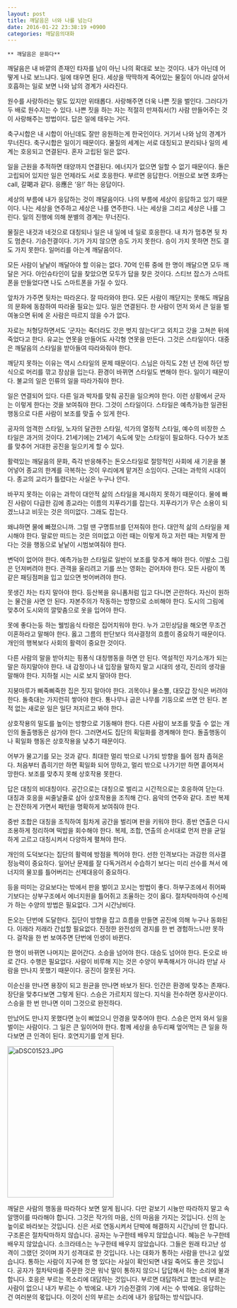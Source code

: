 ```yaml
---
layout: post
title: 깨달음은 너와 나를 넘는다
date: 2016-01-22 23:38:19 +0900
categories: 깨달음의대화
---
```

 


    ** 깨달음은 문화다** 

  


깨달음은 내 바깥의 존재인 타자를 남이 아닌 나의 확대로 보는 것이다. 내가 아닌데 어떻게 나로 보느냐다. 일에 태우면 된다. 세상을 딱딱하게 죽어있는 물질이 아니라 살아서 호흡하는 일로 보면 나와 남의 경계가 사라진다. 

  


원수를 사랑하라는 말도 있지만 위태롭다. 사랑해주면 더욱 나쁜 짓을 벌인다. 그러다가 두 배로 원수지는 수 있다. 나쁜 짓을 하는 자는 적절히 만져줘서(?) 사람 만들어주는 것이 사랑해주는 방법이다. 답은 일에 태우는 거다. 

  


축구시합은 내 시합이 아닌데도 잘만 응원하는게 한국인이다. 거기서 나와 남의 경계가 무너진다. 축구시합은 일이기 때문이다. 물질의 세계는 서로 대칭되고 분리되나 일의 세계는 호응되고 연결된다. 혼자 고립된 일은 없다. 

  


일을 근원을 추적하면 태양까지 연결된다. 에너지가 없으면 일할 수 없기 때문이다. 돌은 고립되어 있지만 일은 언제라도 서로 호응한다. 부르면 응답한다. 어원으로 보면 호呼는 call, 갈喝과 같다. 응應은 ‘응!’ 하는 응답이다.

  


세상의 부름에 내가 응답하는 것이 깨달음이다. 나의 부름에 세상이 응답하고 있기 때문이다. 나는 세상을 연주하고 세상은 나를 연주한다. 나는 세상을 그리고 세상은 나를 그린다. 일의 진행에 의해 분별의 경계는 무너진다. 

  


물질은 내것과 네것으로 대칭되나 일은 내 일에 네 일로 호응한다. 내 차가 멈추면 뒷 차도 멈춘다. 기승전결이다. 기가 가지 않으면 승도 가지 못한다. 승이 가지 못하면 전도 결도 가지 못한다. 일머리를 아는게 깨달음이다.

  


모든 사람이 낱낱이 깨달아야 할 이유는 없다. 70억 인류 중에 한 명이 깨달으면 모두 깨달은 거다. 아인슈타인이 답을 찾았으면 모두가 답을 찾은 것이다. 스티브 잡스가 스마트폰을 만들었다면 나도 스마트폰을 가질 수 있다. 

  


앞차가 가주면 뒷차는 따라온다. 잘 따라와야 한다. 모든 사람이 깨닫지는 못해도 깨달음의 문화에 동참하여 따라올 필요는 있다. 일은 연결된다. 한 사람이 먼저 와서 큰 일을 벌여놓으면 뒤에 온 사람은 따르지 않을 수가 없다. 

  


자로는 처형당하면서도 ‘군자는 죽더라도 갓은 벗지 않는다!’고 외치고 갓을 고쳐쓴 뒤에 죽었다고 한다. 유교는 연못을 만들어도 사각형 연못을 만든다. 그것은 스타일이다. 대중은 깨달음의 스타일을 받아들여 따라와줘야 한다. 

  


깨닫지 못하는 이유는 역시 스타일의 문제 때문이다. 스님은 아직도 2천 년 전에 하던 방식으로 머리를 깎고 장삼을 입는다. 환경이 바뀌면 스타일도 변해야 한다. 일이기 때문이다. 불교의 일은 인류의 일을 따라가줘야 한다. 

  


일은 연결되어 있다. 다른 일과 박자를 맞춰 공진을 일으켜야 한다. 이런 상황에서 군자는 이렇게 한다는 것을 보여줘야 한다. 그것이 스타일이다. 스타일은 예측가능한 일관된 행동으로 다른 사람이 보조를 맞출 수 있게 한다.

  


공자의 엄격한 스타일, 노자의 달관한 스타일, 석가의 열정적 스타일, 예수의 비장한 스타일은 과거의 것이다. 21세기에는 21세기 속도에 맞는 스타일이 필요하다. 다수가 보조를 맞추어 거대한 공진을 일으키게 할 수 있다.

  


활력있는 깨달음의 문화, 즉각 반응해주는 돈오스타일로 절망적인 사회에 새 기운을 불어넣어 종교의 한계를 극복하는 것이 우리에게 맡겨진 소임이다. 근대는 과학의 시대이다. 종교의 교리가 틀렸다는 사실은 누구나 안다. 

  


바꾸지 못하는 이유는 과학이 대안적 삶의 스타일을 제시하지 못하기 때문이다. 물에 빠진 사람이 다급한 김에 종교라는 이름의 지푸라기를 잡는다. 지푸라기가 무슨 소용이 되겠느냐고 비웃는 것은 의미없다. 그래도 잡는다. 

  


왜냐하면 물에 빠졌으니까. 그럴 땐 구명튜브를 던져줘야 한다. 대안적 삶의 스타일을 제시해야 한다. 말로만 떠드는 것은 의미없고 이런 때는 이렇게 하고 저런 때는 저렇게 한다는 것을 행동으로 낱낱이 시범보여줘야 한다. 

  


변덕이 없어야 한다. 예측가능한 스타일로 일반이 보조를 맞추게 해야 한다. 이발소 그림은 던져버려야 한다. 관객을 울리려고 기를 쓰는 영화는 걷어차야 한다. 모든 사람이 똑같은 패딩점퍼을 입고 있으면 벗어버려야 한다. 

  


못생긴 차는 타지 말아야 한다. 등산복을 유니폼처럼 입고 다니면 곤란하다. 자신이 원하는 물건을 사면 안 된다. 자본주의가 작동하는 방향으로 소비해야 한다. 도시의 그림에 맞추어 도시와의 깔맞춤으로 옷을 입어야 한다. 

  


못에 좋다는둥 하는 웰빙음식 타령은 집어치워야 한다. 누가 고민상담을 해오면 무조건 이혼하라고 말해야 한다. 옳고 그름의 판단보다 의사결정의 흐름이 중요하기 때문이다. 개인의 행복보다 사회의 활력이 중요한 것이다.

  


다른 사람의 말을 받아치는 핑퐁식 대칭행동을 하면 안 된다. 역설적인 자기소개가 되는 말은 하지말아야 한다. 내 감정이나 내 입장을 말하지 말고 시대의 생각, 진리의 생각을 말해야 한다. 지하철 시는 시로 보지 말아야 한다. 

  


지붕마루가 삐죽삐죽한 집은 짓지 말아야 한다. 괴목이나 물소뿔, 대모갑 장식은 버려야 한다. 돌축대는 가지런히 쌓아야 한다. 통나무나 굽은 나무를 기둥으로 쓰면 안 된다. 본적 없는 새로운 일은 일단 저지르고 봐야 한다. 

  


상호작용의 밀도를 높이는 방향으로 기동해야 한다. 다른 사람이 보조를 맞출 수 없는 개인의 돌출행동은 삼가야 한다. 그러면서도 집단의 획일화를 경계해야 한다. 돌출행동이나 획일화 행동은 상호작용을 낮추기 때문이다. 

  


어부가 물고기를 모는 것과 같다. 최대한 멀리 밖으로 나가되 방향을 틀어 점차 좁혀온다. 처음부터 좁히기만 하면 획일화 되어 망하고, 멀리 밖으로 나가기만 하면 흩어져서 망한다. 보조를 맞추지 못해 상호작용 못한다. 

  


답은 대칭의 비대칭이다. 공간으로는 대칭으로 벌리고 시간적으로는 호응하여 닫는다. 대칭과 호응을 씨줄날줄로 삼아 상호작용을 조직해 간다. 음악의 연주와 같다. 초반 복제는 잔잔하게 가면서 패턴을 명확하게 보여줘야 한다. 

  


중반 조합은 대칭을 조직하여 힘차게 공간을 벌리며 판을 키워야 한다. 종반 연출은 다시 조용하게 정리하며 떡밥을 회수해야 한다. 복제, 조합, 연출의 순서대로 먼저 판을 균일하게 고르고 대칭시켜서 다양하게 펼쳐야 한다.

  


개인의 도덕보다는 집단의 활력에 방점을 찍어야 한다. 선한 인격보다는 과감한 의사결정능력이 중요하다. 일어난 문제를 잘 다독거려서 수습하기 보다는 미리 선수를 쳐서 에너지의 물꼬를 틀어버리는 선제대응이 중요하다. 

  


등을 떠미는 강요보다는 밖에서 판을 벌이고 꼬시는 방법이 좋다. 하부구조에서 쥐어짜기보다는 상부구조에서 에너지원을 틀어쥐고 조율하는 것이 옳다. 절차탁마하여 수신제가 하는 수양의 방법은 필요없다. 그거 시간낭비다.

  


돈오는 단번에 도달한다. 집단이 방향을 잡고 흐름을 만들면 공진에 의해 누구나 동화된다. 이래라 저래라 간섭할 필요없다. 진정한 완전성의 경지를 한 번 경험하느니만 못하다. 걸작을 한 번 보여주면 단번에 인생이 바뀐다. 

  


한 명이 바뀌면 나머지는 묻어간다. 소승을 넘어야 한다. 대승도 넘어야 한다. 돈오로 바로 간다. 수행은 필요없다. 사람이 비루해 지는 것은 수양이 부족해서가 아니라 만날 사람을 만나지 못했기 때문이다. 공진이 잘못된 거다.

  


이순신을 만나면 용장이 되고 원균을 만나면 바보가 된다. 인간은 환경에 맞추는 존재다. 장단을 맞추다보면 그렇게 된다. 스승은 가르치지 않는다. 지식을 전수하면 장사꾼이다. 스승을 한 번 만나면 이미 그것으로 완전하다. 

  


만났어도 만나지 못했다면 눈이 삐었으니 안경을 맞추어야 한다. 스승은 먼저 와서 일을 벌이는 사람이다. 그 일은 큰 일이어야 한다. 함께 세상을 송두리째 엎어먹는 큰 일을 하다보면 큰 인격이 된다. 호연지기를 얻게 된다. 

  


  



 <img src="assets/attach/images/198/533/664/aDSC01523.JPG" alt="aDSC01523.JPG" width="240" height="342" /> 

  


깨달은 사람의 행동을 따라하다 보면 알게 됩니다. 다만 겉보기 시늉만 따라하지 말고 속알맹이를 따라해야 합니다. 그것은 작가의 마음, 신의 마음을 가지는 것입니다. 신의 눈높이로 바라보는 것입니다. 신은 서로 연동시켜서 단박에 해결하지 시간낭비 안 합니다. 구조론은 절차탁마하지 않습니다. 공자는 누구한테 배우지 않았습니다. 혜능은 누구한테 배우지 않았습니다. 소크라테스는 누구한테 배우지 않았습니다. 그들은 원래 타고난 성격이 그랬던 것이며 자기 성격대로 한 것입니다. 나는 대화가 통하는 사람을 만나고 싶었습니다. 통하는 사람이 지구에 한 명 있다는 사실이 확인되면 내일 죽어도 좋은 것입니다. 공자가 절차탁마를 주문한 것은 워낙 말이 통하지 않으니 답답해서 하는 소리에 불과합니다. 호응은 부르는 목소리에 대답하는 것입니다. 부르면 대답하려고 했는데 부르는 사람이 없으니 내가 부르는 수 밖에요. 내가 기승전결의 기에 서는 수 밖에요. 응답하는건 여러분의 몫입니다. 이것이 신의 부르는 소리에 내가 응답하는 방식입니다.
